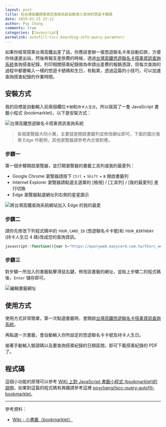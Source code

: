```yaml
---
layout: post
title: 在台灣高鐵搭乘資訊查詢系統自動填入常用的悠遊卡號碼
date: 2019-01-21 22:12
author: Poy Chang
comments: true
categories: [Javascript]
permalink: autofill-tscc-boarding-info-query-paramter/
---
```


如果你經常搭乘台灣高鐵出差了話，你應該會辦一張悠遊聯名卡來自動扣款，方便你快速進出站，然後再報支差旅費的時候，透過[台灣高鐵悠遊聯名卡搭乘資訊查詢系統](https://queryweb.easycard.com.tw/thsrc_web/)查詢搭查紀錄，列印相關搭乘紀錄做為申請出差費的報銷憑證，但每次查詢的過程中都要輸入一樣的悠遊卡號碼和生日，有點累，透過這篇的小技巧，可以加速查詢搭查紀錄的作業時間。

## 安裝方式

我的目標是自動輸入前兩個欄位`卡號`和`持卡人生日`，所以我寫了一隻 JavaScript 書籤小程式 (bookmarklet)，以下是安裝方式：

![台灣高鐵悠遊聯名卡搭乘資訊查詢系統](https://i.imgur.com/rT4YRKl.png)

>各個瀏覽器大同小異，主要就是開啟書籤列並修改網址即可，下面的圖示我用 Edge 作範例，其他瀏覽器請參考內文做對應。

### 步驟一

第一個步驟開啟瀏覽器，並打開瀏覽器的書籤工具列或我的最愛列：

- Google Chrome 瀏覽器請按下 `Ctrl` + `Shift` + `B` 開啟書籤列
- Internet Explorer 瀏覽器請點選主選單的 [檢視] / [工具列] / [我的最愛列] 進行切換
- Edge 瀏覽器點選網址列右側的星星圖示

![將台灣高鐵查詢系統網站加入 Edge 的我的最愛](https://i.imgur.com/uQru4Jk.png)

### 步驟二

請你先修改下列程式碼中的 `YOUR_CARD_ID` (悠遊聯名卡卡號)和 `YOUR_BIRTHDAY` (持卡人生日 4 碼)改成您的查詢資訊。

```js
javascript:!function(){var t="https://queryweb.easycard.com.tw/thsrc_web/";if(location.href===t){var e=document.getElementById("txtCardID"),c=document.getElementById("txtBirth");e.value="YOUR_CARD_ID",c.value="YOUR_BIRTHDAY"}else location.href=t}();
```

### 步驟三

對步驟一所加入的書籤點擊滑鼠右鍵，修改該書籤的網址，並貼上步驟二的程式碼後，`Enter` 儲存即可。

![編輯書籤網址](https://i.imgur.com/ouqutum.png)

## 使用方式

使用方式非常簡單，第一次點選書籤時，會開啟[台灣高鐵悠遊聯名卡搭乘資訊查詢系統](https://queryweb.easycard.com.tw/thsrc_web/)。

再點選一次書籤，會自動輸入你所設定的悠遊聯名卡卡號及持卡人生日。

接著手動輸入驗證碼以及要查詢搭乘紀錄的日期區間，即可下載搭乘紀錄的 PDF 了。

## 程式碼

這個小功能的原理可以參考 [WiKi 上對 JavaScript 書籤小程式 (bookmarklet)的說明](https://zh.wikipedia.org/wiki/%E5%B0%8F%E4%B9%A6%E7%AD%BE)，如果對這篇的程式碼有興趣請參考這裡 [poychang/tscc-query-autofill-bookmarklet](https://github.com/poychang/tscc-query-autofill-bookmarklet)。

----------

參考資料：

* [Wiki - 小書籤（bookmarklet）](https://zh.wikipedia.org/wiki/%E5%B0%8F%E4%B9%A6%E7%AD%BE)
